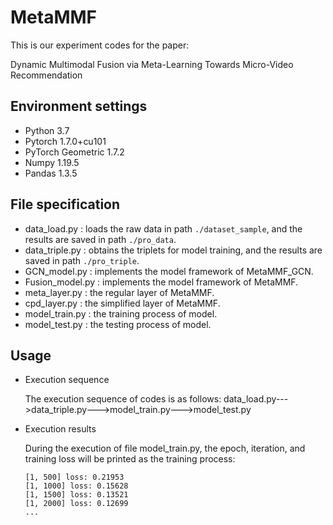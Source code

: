 # MetaMMF
This is our experiment codes for the paper:

Dynamic Multimodal Fusion via Meta-Learning Towards Micro-Video Recommendation

## Environment settings
* Python 3.7
* Pytorch 1.7.0+cu101
* PyTorch Geometric 1.7.2
* Numpy 1.19.5
* Pandas 1.3.5

## File specification
* data_load.py : loads the raw data in path `./dataset_sample`, and the results are saved in path `./pro_data`.
* data_triple.py : obtains the triplets for model training, and the results are saved in path `./pro_triple`.
* GCN_model.py : implements the model framework of MetaMMF_GCN.
* Fusion_model.py : implements the model framework of MetaMMF.
* meta_layer.py : the regular layer of MetaMMF.
* cpd_layer.py : the simplified layer of MetaMMF.
* model_train.py : the training process of model.
* model_test.py : the testing process of model.

## Usage
* Execution sequence

  The execution sequence of codes is as follows: data_load.py--->data_triple.py--->model_train.py--->model_test.py
  
* Execution results

  During the execution of file model_train.py, the epoch, iteration, and training loss will be printed as the training process:
  
  ```
  [1, 500] loss: 0.21953
  [1, 1000] loss: 0.15628
  [1, 1500] loss: 0.13521
  [1, 2000] loss: 0.12699
  ...
  ```
